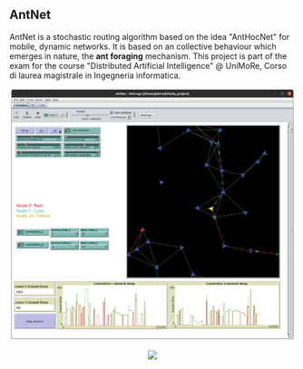 ## AntNet
AntNet is a stochastic routing algorithm based on the idea "AntHocNet" for mobile, dynamic networks.
It is based on an collective behaviour which emerges in nature, the __ant foraging__ mechanism.
This project is part of the exam for the course "Distributed Artificial Intelligence" @ UniMoRe, Corso di laurea magistrale in Ingegneria informatica.

<p align="center">
<img src="screen_01.png" />
</p>

<p align="center">
<img src="demo.gif" />
</p>
